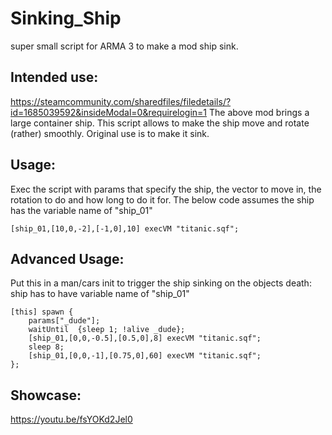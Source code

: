 # Sinking_Ship
super small script for ARMA 3 to make a mod ship sink.
## Intended use:
https://steamcommunity.com/sharedfiles/filedetails/?id=1685039592&insideModal=0&requirelogin=1
The above mod brings a large container ship. This script allows to make the ship move and rotate (rather) smoothly.
Original use is to make it sink.

## Usage:
Exec the script with params that specify the ship, the vector to move in, the rotation to do and how long to do it for.
The below code assumes the ship has the variable name of "ship_01"
```sqf
[ship_01,[10,0,-2],[-1,0],10] execVM "titanic.sqf";
```
## Advanced Usage:
Put this in a man/cars init to trigger the ship sinking on the objects death:
ship has to have variable name of "ship_01"
```sqf
[this] spawn {
	params["_dude"];
	waitUntil  {sleep 1; !alive _dude};
	[ship_01,[0,0,-0.5],[0.5,0],8] execVM "titanic.sqf";
	sleep 8;
	[ship_01,[0,0,-1],[0.75,0],60] execVM "titanic.sqf";
};
```

## Showcase:
https://youtu.be/fsYOKd2Jel0
